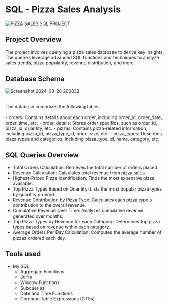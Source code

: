 # SQL - Pizza Sales Analysis 
![PIZZA SALES SQL PROJECT](https://github.com/user-attachments/assets/4d38ba93-1535-463e-9713-b954dafe5a5c)

## Project Overview
The project involves querying a pizza sales database to derive key insights.
The queries leverage advanced SQL functions and techniques to analyze sales trends, pizza popularity, revenue distribution, and more.

## Database Schema 

![Screenshot 2024-08-28 200832](https://github.com/user-attachments/assets/c9d592fc-2034-4fa5-8f76-6116ebbfa766)

<br>
The database comprises the following tables:
<br>
<br>
- orders: Contains details about each order, including order_id, order_date, order_time, etc.
- order_details: Stores order specifics, such as order_id, pizza_id, quantity, etc.
- pizzas: Contains pizza-related information, including pizza_id, pizza_type_id, price, size, etc.
- pizza_types: Describes pizza types and categories, including pizza_type_id, name, category, etc.

## SQL Queries Overview

- Total Orders Calculation: Retrieves the total number of orders placed.
- Revenue Calculation: Calculates total revenue from pizza sales.
- Highest-Priced Pizza Identification: Finds the most expensive pizza available.
- Top Pizza Types Based on Quantity: Lists the most popular pizza types by quantity ordered.
- Revenue Contribution by Pizza Type: Calculates each pizza type's contribution to the overall revenue.
- Cumulative Revenue Over Time: Analyzes cumulative revenue generated over months.
- Top Pizza Types by Revenue for Each Category: Determines top pizza types based on revenue within each category.
- Average Orders Per Day Calculation: Computes the average number of pizzas ordered each day.

## Tools used 

- My SQL
  - Aggregate Functions
  - Joins
  - Window Functions
  - Subqueries
  - Date and Time Functions
  - Common Table Expressions (CTEs)
